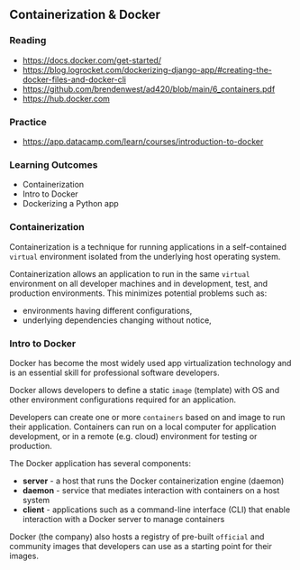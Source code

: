 ## Containerization & Docker

### Reading

- https://docs.docker.com/get-started/
- https://blog.logrocket.com/dockerizing-django-app/#creating-the-docker-files-and-docker-cli
- https://github.com/brendenwest/ad420/blob/main/6_containers.pdf
- https://hub.docker.com

### Practice 
- https://app.datacamp.com/learn/courses/introduction-to-docker

### Learning Outcomes

- Containerization
- Intro to Docker
- Dockerizing a Python app

### Containerization

Containerization is a technique for running applications in a self-contained `virtual` environment isolated from the underlying host operating system. 

Containerization allows an application to run in the same `virtual` environment on all developer machines and in development, test, and production environments. This minimizes potential problems such as:
- environments having different configurations,
- underlying dependencies changing without notice,

### Intro to Docker

Docker has become the most widely used 
app virtualization technology and is an essential skill for professional software developers.

Docker allows developers to define a static `image` (template) with OS and other environment configurations required for an application.

Developers can create one or more `containers` based on and image to run their application. Containers can run on a local computer for application development, or in a remote (e.g. cloud) environment for testing or production.

The Docker application has several components:
- **server** - a host that runs the Docker containerization engine (daemon)
- **daemon** - service that mediates interaction with containers on a host system
- **client** - applications such as a command-line interface (CLI) that enable interaction with a Docker server to manage containers

Docker (the company) also hosts a registry of pre-built `official` and community images that developers can use as a starting point for their images.